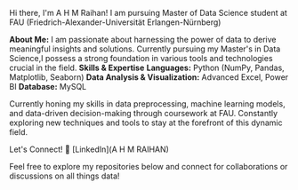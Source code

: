 Hi there, I'm A H M Raihan!
I am pursuing Master of Data Science student at FAU (Friedrich-Alexander-Universität Erlangen-Nürnberg)

**About Me:**
I am passionate about harnessing the power of data to derive meaningful insights and solutions.
Currently pursuing my Master's in Data Science,I possess a strong foundation in various tools and technologies crucial in the field.
**Skills & Expertise**
**Languages:** Python (NumPy, Pandas, Matplotlib, Seaborn)
**Data Analysis & Visualization:** Advanced Excel, Power BI
**Database:** MySQL

Currently honing my skills in data preprocessing, machine learning models, and data-driven decision-making through coursework at FAU. Constantly exploring new techniques and tools to stay at the forefront of this dynamic field.

Let's Connect!
🔗 [LinkedIn](A H M RAIHAN)

Feel free to explore my repositories below and connect for collaborations or discussions on all things data!
